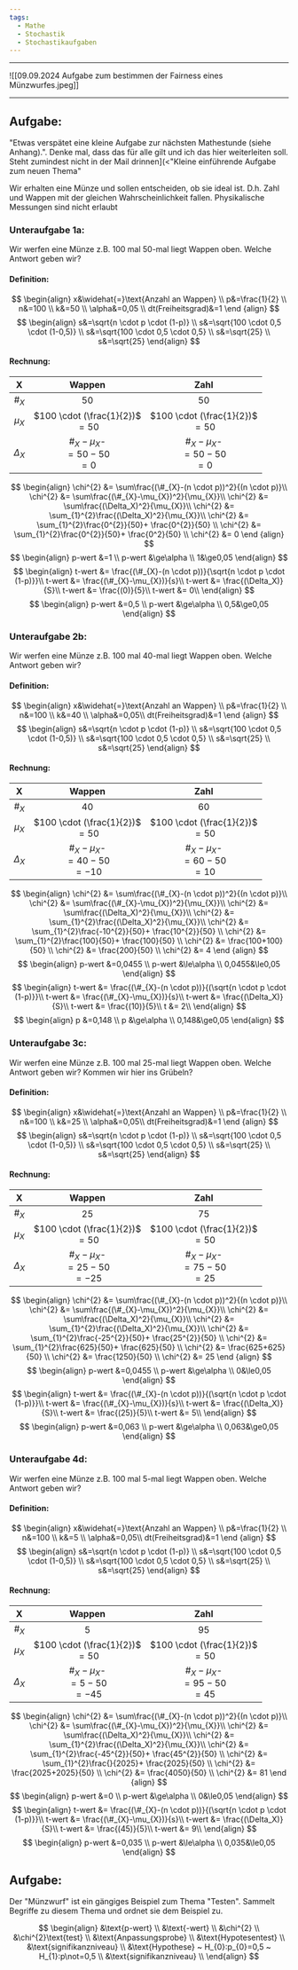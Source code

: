 ```yaml
---
tags:
  - Mathe
  - Stochastik
  - Stochastikaufgaben
---
```


---

![[09.09.2024 Aufgabe zum bestimmen der Fairness eines Münzwurfes.jpeg]]


---

## Aufgabe:
"Etwas verspätet eine kleine Aufgabe zur nächsten Mathestunde (siehe Anhang).".
Denke mal, dass das für alle gilt und ich das hier weiterleiten soll. Steht zumindest nicht in der Mail drinnen](<"Kleine einführende Aufgabe zum neuen Thema"

Wir erhalten eine Münze und sollen entscheiden, ob sie ideal ist. D.h. Zahl und Wappen mit der gleichen Wahrscheinlichkeit fallen. Physikalische Messungen sind nicht erlaubt

### Unteraufgabe 1a:
Wir werfen eine Münze z.B. 100 mal
50-mal liegt Wappen oben. Welche Antwort geben wir?


#### Definition:
$$
\begin{align}
x&\widehat{=}\text{Anzahl an Wappen} \\
p&=\frac{1}{2} \\
n&=100 \\
k&=50 \\
\alpha&=0,05 \\
dt(Freiheitsgrad)&=1
\end {align}
$$
$$
\begin{align}
s&=\sqrt{n \cdot p \cdot (1-p)} \\
s&=\sqrt{100 \cdot 0,5 \cdot (1-0,5)} \\
s&=\sqrt{100 \cdot 0,5 \cdot 0,5} \\
s&=\sqrt{25} \\
s&=\sqrt{25}
\end{align}
$$

#### Rechnung:

|     X      |               Wappen                |                Zahl                 |
| :--------: | :---------------------------------: | :---------------------------------: |
|   $\#_X$   |                 50                  |                 50                  |
|  $\mu_X$   | $100 \cdot (\frac{1}{2})$<br> $=50$ | $100 \cdot (\frac{1}{2})$<br> $=50$ |
| $\Delta_X$ |  $\#_X-\mu_X$-<br>$=50-50$<br>$=0$  |  $\#_X-\mu_X$-<br>$=50-50$<br>$=0$  |

$$
\begin{align}
\chi^{2} &= \sum\frac{(\#_{X}-(n \cdot p))^2}{(n \cdot p)}\\
\chi^{2} &= \sum\frac{(\#_{X}-\mu_{X})^2}{\mu_{X}}\\
\chi^{2} &= \sum\frac{(\Delta_X)^2}{\mu_{X}}\\
\chi^{2} &= \sum_{1}^{2}\frac{(\Delta_X)^2}{\mu_{X}}\\
\chi^{2} &= \sum_{1}^{2}\frac{0^{2}}{50}+ \frac{0^{2}}{50} \\
\chi^{2} &= \sum_{1}^{2}\frac{0^{2}}{50}+ \frac{0^2}{50} \\
\chi^{2} &= 0
\end {align}
$$
$$
\begin{align}
p-wert &=1 \\
p-wert &\ge\alpha \\
1&\ge0,05
\end{align}
$$
$$
\begin{align}
t-wert &= \frac{(\#_{X}-(n \cdot p))}{\sqrt{n \cdot p \cdot (1-p)}}\\
t-wert &= \frac{(\#_{X}-\mu_{X})}{s}\\
t-wert &= \frac{(\Delta_X)}{S}\\
t-wert &= \frac{(0)}{5}\\
t-wert &= 0\\
\end{align}
$$
$$
\begin{align}
p-wert &=0,5 \\
p-wert &\ge\alpha \\
0,5&\ge0,05
\end{align}
$$

### Unteraufgabe 2b:
Wir werfen eine Münze z.B. 100 mal
40-mal liegt Wappen oben. Welche Antwort geben wir?
#### Definition:
$$
\begin{align}
x&\widehat{=}\text{Anzahl an Wappen} \\
p&=\frac{1}{2} \\
n&=100 \\
k&=40 \\
\alpha&=0,05\\
dt(Freiheitsgrad)&=1
\end {align}
$$
$$
\begin{align}
s&=\sqrt{n \cdot p \cdot (1-p)} \\
s&=\sqrt{100 \cdot 0,5 \cdot (1-0,5)} \\
s&=\sqrt{100 \cdot 0,5 \cdot 0,5} \\
s&=\sqrt{25} \\
s&=\sqrt{25}
\end{align}
$$

#### Rechnung:

|     X      |               Wappen                |                Zahl                 |
| :--------: | :---------------------------------: | :---------------------------------: |
|   $\#_X$   |                 40                  |                 60                  |
|  $\mu_X$   | $100 \cdot (\frac{1}{2})$<br> $=50$ | $100 \cdot (\frac{1}{2})$<br> $=50$ |
| $\Delta_X$ | $\#_X-\mu_X$-<br>$=40-50$<br>$=-10$ | $\#_X-\mu_X$-<br>$=60-50$<br>$=10$  |

$$
\begin{align}
\chi^{2} &= \sum\frac{(\#_{X}-(n \cdot p))^2}{(n \cdot p)}\\
\chi^{2} &= \sum\frac{(\#_{X}-\mu_{X})^2}{\mu_{X}}\\
\chi^{2} &= \sum\frac{(\Delta_X)^2}{\mu_{X}}\\
\chi^{2} &= \sum_{1}^{2}\frac{(\Delta_X)^2}{\mu_{X}}\\
	\chi^{2} &= \sum_{1}^{2}\frac{-10^{2}}{50}+ \frac{10^{2}}{50} \\
	\chi^{2} &= \sum_{1}^{2}\frac{100}{50}+ \frac{100}{50} \\
	\chi^{2} &= \frac{100+100}{50} \\
	\chi^{2} &= \frac{200}{50} \\
	\chi^{2} &= 4
\end {align}
$$
$$
\begin{align}
p-wert &=0,0455 \\
p-wert &\le\alpha \\
0,0455&\le0,05
\end{align}
$$
$$
\begin{align}
t-wert &= \frac{(\#_{X}-(n \cdot p))}{(\sqrt{n \cdot p \cdot (1-p)}}\\
t-wert &= \frac{(\#_{X}-\mu_{X})}{s}\\
t-wert &= \frac{(\Delta_X)}{S}\\
t-wert &= \frac{(10)}{5}\\
t &= 2\\
\end{align}
$$
$$
\begin{align}
p &=0,148 \\
p &\ge\alpha \\
0,148&\ge0,05
\end{align}
$$

### Unteraufgabe 3c:
Wir werfen eine Münze z.B. 100 mal
25-mal liegt Wappen oben. Welche Antwort geben wir? Kommen wir hier ins Grübeln?
#### Definition:
$$
\begin{align}
x&\widehat{=}\text{Anzahl an Wappen} \\
p&=\frac{1}{2} \\
n&=100 \\
k&=25 \\
\alpha&=0,05\\
dt(Freiheitsgrad)&=1
\end {align}
$$
$$
\begin{align}
s&=\sqrt{n \cdot p \cdot (1-p)} \\
s&=\sqrt{100 \cdot 0,5 \cdot (1-0,5)} \\
s&=\sqrt{100 \cdot 0,5 \cdot 0,5} \\
s&=\sqrt{25} \\
s&=\sqrt{25}
\end{align}
$$

#### Rechnung:

|     X      |               Wappen                |                Zahl                 |
| :--------: | :---------------------------------: | :---------------------------------: |
|   $\#_X$   |                 25                  |                 75                  |
|  $\mu_X$   | $100 \cdot (\frac{1}{2})$<br> $=50$ | $100 \cdot (\frac{1}{2})$<br> $=50$ |
| $\Delta_X$ | $\#_X-\mu_X$-<br>$=25-50$<br>$=-25$ | $\#_X-\mu_X$-<br>$=75-50$<br>$=25$  |

$$
\begin{align}
\chi^{2} &= \sum\frac{(\#_{X}-(n \cdot p))^2}{(n \cdot p)}\\
\chi^{2} &= \sum\frac{(\#_{X}-\mu_{X})^2}{\mu_{X}}\\
\chi^{2} &= \sum\frac{(\Delta_X)^2}{\mu_{X}}\\
\chi^{2} &= \sum_{1}^{2}\frac{(\Delta_X)^2}{\mu_{X}}\\
	\chi^{2} &= \sum_{1}^{2}\frac{-25^{2}}{50}+ \frac{25^{2}}{50} \\
	\chi^{2} &= \sum_{1}^{2}\frac{625}{50}+ \frac{625}{50} \\
	\chi^{2} &= \frac{625+625}{50} \\
	\chi^{2} &= \frac{1250}{50} \\
	\chi^{2} &= 25 
\end {align}
$$
$$
\begin{align}
p-wert &=0,0455 \\
p-wert &\ge\alpha \\
0&\le0,05
\end{align}
$$
$$
\begin{align}
t-wert &= \frac{(\#_{X}-(n \cdot p))}{(\sqrt{n \cdot p \cdot (1-p)}}\\
t-wert &= \frac{(\#_{X}-\mu_{X})}{s}\\
t-wert &= \frac{(\Delta_X)}{S}\\
t-wert &= \frac{(25)}{5}\\
t-wert &= 5\\
\end{align}
$$
$$
\begin{align}
p-wert &=0,063 \\
p-wert &\ge\alpha \\
0,063&\ge0,05
\end{align}
$$

### Unteraufgabe 4d:
Wir werfen eine Münze z.B. 100 mal
5-mal liegt Wappen oben. Welche Antwort geben wir?


#### Definition:
$$
\begin{align}
x&\widehat{=}\text{Anzahl an Wappen} \\
p&=\frac{1}{2} \\
n&=100 \\
k&=5 \\
\alpha&=0,05\\
dt(Freiheitsgrad)&=1
\end {align}
$$
$$
\begin{align}
s&=\sqrt{n \cdot p \cdot (1-p)} \\
s&=\sqrt{100 \cdot 0,5 \cdot (1-0,5)} \\
s&=\sqrt{100 \cdot 0,5 \cdot 0,5} \\
s&=\sqrt{25} \\
s&=\sqrt{25}
\end{align}
$$


#### Rechnung:

|     X      |               Wappen                |                Zahl                 |
| :--------: | :---------------------------------: | :---------------------------------: |
|   $\#_X$   |                  5                  |                 95                  |
|  $\mu_X$   | $100 \cdot (\frac{1}{2})$<br> $=50$ | $100 \cdot (\frac{1}{2})$<br> $=50$ |
| $\Delta_X$ | $\#_X-\mu_X$-<br>$=5-50$<br>$=-45$  | $\#_X-\mu_X$-<br>$=95-50$<br>$=45$  |

$$
\begin{align}
\chi^{2} &= \sum\frac{(\#_{X}-(n \cdot p))^2}{(n \cdot p)}\\
\chi^{2} &= \sum\frac{(\#_{X}-\mu_{X})^2}{\mu_{X}}\\
\chi^{2} &= \sum\frac{(\Delta_X)^2}{\mu_{X}}\\
\chi^{2} &= \sum_{1}^{2}\frac{(\Delta_X)^2}{\mu_{X}}\\
	\chi^{2} &= \sum_{1}^{2}\frac{-45^{2}}{50}+ \frac{45^{2}}{50} \\
	\chi^{2} &= \sum_{1}^{2}\frac{}{2025}+ \frac{2025}{50} \\
	\chi^{2} &= \frac{2025+2025}{50} \\
	\chi^{2} &= \frac{4050}{50} \\
	\chi^{2} &= 81
\end {align}
$$
$$
\begin{align}
p-wert &=0 \\
p-wert &\ge\alpha \\
0&\le0,05
\end{align}
$$
$$
\begin{align}
t-wert &= \frac{(\#_{X}-(n \cdot p))}{(\sqrt{n \cdot p \cdot (1-p)}}\\
t-wert &= \frac{(\#_{X}-\mu_{X})}{s}\\
t-wert &= \frac{(\Delta_X)}{S}\\
t-wert &= \frac{(45)}{5}\\
t-wert &= 9\\
\end{align}
$$
$$
\begin{align}
p-wert &=0,035 \\
p-wert &\le\alpha \\
0,035&\le0,05
\end{align}
$$

## Aufgabe:
Der "Münzwurf" ist ein gängiges Beispiel zum Thema "Testen".
Sammelt Begriffe zu diesem Thema und ordnet sie dem Beispiel zu.

$$
\begin{align}
&\text{p-wert} \\
&\text{-wert} \\
&\chi^{2} \\
&\chi^{2}\text{test} \\
&\text{Anpassungsprobe} \\
&\text{Hypotesentest} \\
&\text{signifikanzniveau} \\
&\text{Hypothese} ~ H_{0}:p_{0}=0,5 ~ H_{1}:p\not=0,5 \\
&\text{signifikanzniveau} \\
\end{align}
$$

